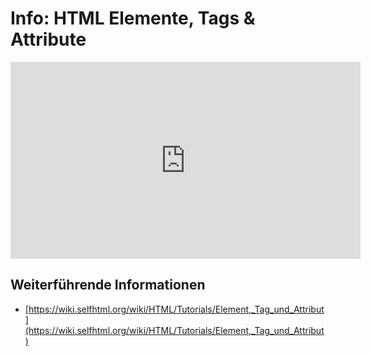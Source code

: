 # Info: HTML Elemente, Tags & Attribute
<iframe title="Einführung HTML: Elemente, Tags und Attribute" width="560" height="315" src="https://zumvideo.de/videos/embed/3711fb8c-114a-4642-97a2-08882811bc44" frameborder="0" allowfullscreen="" sandbox="allow-same-origin allow-scripts allow-popups"></iframe>

## Weiterführende Informationen
- [https://wiki.selfhtml.org/wiki/HTML/Tutorials/Element,_Tag_und_Attribut](https://wiki.selfhtml.org/wiki/HTML/Tutorials/Element,_Tag_und_Attribut)
